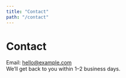 ```yaml
---
title: "Contact"
path: "/contact"
---
```

# Contact

Email: hello@example.com  
We’ll get back to you within 1–2 business days.
